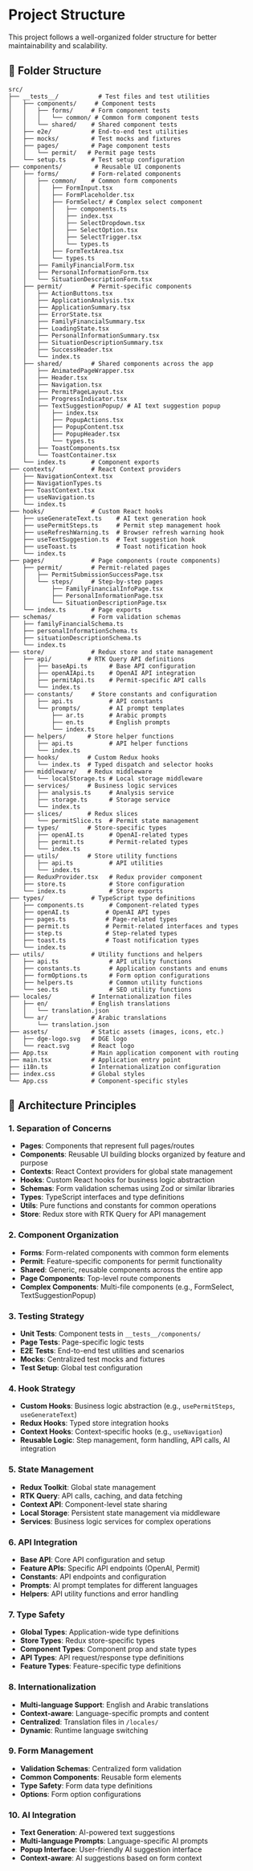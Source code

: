 # Project Structure

This project follows a well-organized folder structure for better maintainability and scalability.

## 📁 Folder Structure

```
src/
├── __tests__/           # Test files and test utilities
│   ├── components/     # Component tests
│   │   ├── forms/     # Form component tests
│   │   │   └── common/ # Common form component tests
│   │   └── shared/    # Shared component tests
│   ├── e2e/           # End-to-end test utilities
│   ├── mocks/         # Test mocks and fixtures
│   ├── pages/         # Page component tests
│   │   └── permit/   # Permit page tests
│   └── setup.ts       # Test setup configuration
├── components/         # Reusable UI components
│   ├── forms/         # Form-related components
│   │   ├── common/    # Common form components
│   │   │   ├── FormInput.tsx
│   │   │   ├── FormPlaceholder.tsx
│   │   │   ├── FormSelect/ # Complex select component
│   │   │   │   ├── components.ts
│   │   │   │   ├── index.tsx
│   │   │   │   ├── SelectDropdown.tsx
│   │   │   │   ├── SelectOption.tsx
│   │   │   │   ├── SelectTrigger.tsx
│   │   │   │   └── types.ts
│   │   │   ├── FormTextArea.tsx
│   │   │   └── types.ts
│   │   ├── FamilyFinancialForm.tsx
│   │   ├── PersonalInformationForm.tsx
│   │   └── SituationDescriptionForm.tsx
│   ├── permit/        # Permit-specific components
│   │   ├── ActionButtons.tsx
│   │   ├── ApplicationAnalysis.tsx
│   │   ├── ApplicationSummary.tsx
│   │   ├── ErrorState.tsx
│   │   ├── FamilyFinancialSummary.tsx
│   │   ├── LoadingState.tsx
│   │   ├── PersonalInformationSummary.tsx
│   │   ├── SituationDescriptionSummary.tsx
│   │   ├── SuccessHeader.tsx
│   │   └── index.ts
│   ├── shared/        # Shared components across the app
│   │   ├── AnimatedPageWrapper.tsx
│   │   ├── Header.tsx
│   │   ├── Navigation.tsx
│   │   ├── PermitPageLayout.tsx
│   │   ├── ProgressIndicator.tsx
│   │   ├── TextSuggestionPopup/ # AI text suggestion popup
│   │   │   ├── index.tsx
│   │   │   ├── PopupActions.tsx
│   │   │   ├── PopupContent.tsx
│   │   │   ├── PopupHeader.tsx
│   │   │   └── types.ts
│   │   ├── ToastComponents.tsx
│   │   └── ToastContainer.tsx
│   └── index.ts       # Component exports
├── contexts/          # React Context providers
│   ├── NavigationContext.tsx
│   ├── NavigationTypes.ts
│   ├── ToastContext.tsx
│   ├── useNavigation.ts
│   └── index.ts
├── hooks/             # Custom React hooks
│   ├── useGenerateText.ts    # AI text generation hook
│   ├── usePermitSteps.ts     # Permit step management hook
│   ├── useRefreshWarning.ts  # Browser refresh warning hook
│   ├── useTextSuggestion.ts  # Text suggestion hook
│   ├── useToast.ts           # Toast notification hook
│   └── index.ts
├── pages/             # Page components (route components)
│   ├── permit/        # Permit-related pages
│   │   ├── PermitSubmissionSuccessPage.tsx
│   │   └── steps/     # Step-by-step pages
│   │       ├── FamilyFinancialInfoPage.tsx
│   │       ├── PersonalInformationPage.tsx
│   │       └── SituationDescriptionPage.tsx
│   └── index.ts       # Page exports
├── schemas/           # Form validation schemas
│   ├── familyFinancialSchema.ts
│   ├── personalInformationSchema.ts
│   ├── situationDescriptionSchema.ts
│   └── index.ts
├── store/             # Redux store and state management
│   ├── api/          # RTK Query API definitions
│   │   ├── baseApi.ts      # Base API configuration
│   │   ├── openAIApi.ts    # OpenAI API integration
│   │   ├── permitApi.ts    # Permit-specific API calls
│   │   └── index.ts
│   ├── constants/     # Store constants and configuration
│   │   ├── api.ts          # API constants
│   │   └── prompts/        # AI prompt templates
│   │       ├── ar.ts       # Arabic prompts
│   │       ├── en.ts       # English prompts
│   │       └── index.ts
│   ├── helpers/      # Store helper functions
│   │   ├── api.ts          # API helper functions
│   │   └── index.ts
│   ├── hooks/        # Custom Redux hooks
│   │   └── index.ts  # Typed dispatch and selector hooks
│   ├── middleware/   # Redux middleware
│   │   └── localStorage.ts # Local storage middleware
│   ├── services/     # Business logic services
│   │   ├── analysis.ts     # Analysis service
│   │   ├── storage.ts      # Storage service
│   │   └── index.ts
│   ├── slices/       # Redux slices
│   │   └── permitSlice.ts  # Permit state management
│   ├── types/        # Store-specific types
│   │   ├── openAI.ts       # OpenAI-related types
│   │   ├── permit.ts       # Permit-related types
│   │   └── index.ts
│   ├── utils/        # Store utility functions
│   │   ├── api.ts          # API utilities
│   │   └── index.ts
│   ├── ReduxProvider.tsx   # Redux provider component
│   ├── store.ts            # Store configuration
│   └── index.ts            # Store exports
├── types/             # TypeScript type definitions
│   ├── components.ts       # Component-related types
│   ├── openAI.ts          # OpenAI API types
│   ├── pages.ts           # Page-related types
│   ├── permit.ts          # Permit-related interfaces and types
│   ├── step.ts            # Step-related types
│   ├── toast.ts           # Toast notification types
│   └── index.ts
├── utils/             # Utility functions and helpers
│   ├── api.ts              # API utility functions
│   ├── constants.ts        # Application constants and enums
│   ├── formOptions.ts      # Form option configurations
│   ├── helpers.ts          # Common utility functions
│   └── seo.ts              # SEO utility functions
├── locales/           # Internationalization files
│   ├── en/            # English translations
│   │   └── translation.json
│   └── ar/            # Arabic translations
│       └── translation.json
├── assets/            # Static assets (images, icons, etc.)
│   ├── dge-logo.svg   # DGE logo
│   └── react.svg      # React logo
├── App.tsx            # Main application component with routing
├── main.tsx           # Application entry point
├── i18n.ts            # Internationalization configuration
├── index.css          # Global styles
└── App.css            # Component-specific styles
```

## 🎯 Architecture Principles

### 1. **Separation of Concerns**

- **Pages**: Components that represent full pages/routes
- **Components**: Reusable UI building blocks organized by feature and purpose
- **Contexts**: React Context providers for global state management
- **Hooks**: Custom React hooks for business logic abstraction
- **Schemas**: Form validation schemas using Zod or similar libraries
- **Types**: TypeScript interfaces and type definitions
- **Utils**: Pure functions and constants for common operations
- **Store**: Redux store with RTK Query for API management

### 2. **Component Organization**

- **Forms**: Form-related components with common form elements
- **Permit**: Feature-specific components for permit functionality
- **Shared**: Generic, reusable components across the entire app
- **Page Components**: Top-level route components
- **Complex Components**: Multi-file components (e.g., FormSelect, TextSuggestionPopup)

### 3. **Testing Strategy**

- **Unit Tests**: Component tests in `__tests__/components/`
- **Page Tests**: Page-specific logic tests
- **E2E Tests**: End-to-end test utilities and scenarios
- **Mocks**: Centralized test mocks and fixtures
- **Test Setup**: Global test configuration

### 4. **Hook Strategy**

- **Custom Hooks**: Business logic abstraction (e.g., `usePermitSteps`, `useGenerateText`)
- **Redux Hooks**: Typed store integration hooks
- **Context Hooks**: Context-specific hooks (e.g., `useNavigation`)
- **Reusable Logic**: Step management, form handling, API calls, AI integration

### 5. **State Management**

- **Redux Toolkit**: Global state management
- **RTK Query**: API calls, caching, and data fetching
- **Context API**: Component-level state sharing
- **Local Storage**: Persistent state management via middleware
- **Services**: Business logic services for complex operations

### 6. **API Integration**

- **Base API**: Core API configuration and setup
- **Feature APIs**: Specific API endpoints (OpenAI, Permit)
- **Constants**: API endpoints and configuration
- **Prompts**: AI prompt templates for different languages
- **Helpers**: API utility functions and error handling

### 7. **Type Safety**

- **Global Types**: Application-wide type definitions
- **Store Types**: Redux store-specific types
- **Component Types**: Component prop and state types
- **API Types**: API request/response type definitions
- **Feature Types**: Feature-specific type definitions

### 8. **Internationalization**

- **Multi-language Support**: English and Arabic translations
- **Context-aware**: Language-specific prompts and content
- **Centralized**: Translation files in `/locales/`
- **Dynamic**: Runtime language switching

### 9. **Form Management**

- **Validation Schemas**: Centralized form validation
- **Common Components**: Reusable form elements
- **Type Safety**: Form data type definitions
- **Options**: Form option configurations

### 10. **AI Integration**

- **Text Generation**: AI-powered text suggestions
- **Multi-language Prompts**: Language-specific AI prompts
- **Popup Interface**: User-friendly AI suggestion interface
- **Context-aware**: AI suggestions based on form context
